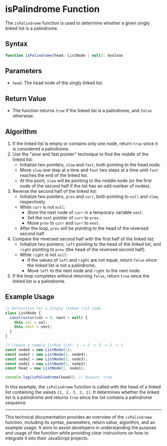 
# isPalindrome Function

The `isPalindrome` function is used to determine whether a given singly linked list is a palindrome.

## Syntax

```javascript
function isPalindrome(head: ListNode | null): boolean
```

## Parameters

- `head`: The head node of the singly linked list.

## Return Value

- The function returns `true` if the linked list is a palindrome, and `false` otherwise.

## Algorithm

1. If the linked list is empty or contains only one node, return `true` since it is considered a palindrome.
2. Use the "slow and fast pointer" technique to find the middle of the linked list:
   - Initialize two pointers, `slow` and `fast`, both pointing to the head node.
   - Move `slow` one step at a time and `fast` two steps at a time until `fast` reaches the end of the linked list.
   - At this point, `slow` will be pointing to the middle node (or the first node of the second half if the list has an odd number of nodes).
3. Reverse the second half of the linked list:
   - Initialize two pointers, `prev` and `curr`, both pointing to `null` and `slow`, respectively.
   - While `curr` is not `null`:
     - Store the next node of `curr` in a temporary variable `next`.
     - Set the `next` pointer of `curr` to `prev`.
     - Move `prev` to `curr` and `curr` to `next`.
   - After the loop, `prev` will be pointing to the head of the reversed second half.
4. Compare the reversed second half with the first half of the linked list:
   - Initialize two pointers, `left` pointing to the head of the linked list, and `right` pointing to `prev` (the head of the reversed second half).
   - While `right` is not `null`:
     - If the values of `left` and `right` are not equal, return `false` since the linked list is not a palindrome.
     - Move `left` to the next node and `right` to the next node.
5. If the loop completes without returning `false`, return `true` since the linked list is a palindrome.

## Example Usage

```javascript
// Definition for a singly linked list node
class ListNode {
  constructor(val = 0, next = null) {
    this.val = val;
    this.next = next;
  }
}

// Create a sample linked list: 1 -> 2 -> 3 -> 2 -> 1
const node4 = new ListNode(1);
const node3 = new ListNode(2, node4);
const node2 = new ListNode(3, node3);
const node1 = new ListNode(2, node2);
const head = new ListNode(1, node1);

console.log(isPalindrome(head)); // Output: true
```

In this example, the `isPalindrome` function is called with the head of a linked list containing the values `[1, 2, 3, 2, 1]`. It determines whether the linked list is a palindrome and returns `true` since the list contains a palindrome sequence.

---

This technical documentation provides an overview of the `isPalindrome` function, including its syntax, parameters, return value, algorithm, and an example usage. It aims to assist developers in understanding the purpose and usage of the function while providing clear instructions on how to integrate it into their JavaScript projects.